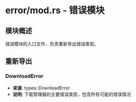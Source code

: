 # error/mod.rs - 错误模块

## 模块概述

错误模块的入口文件，负责重新导出错误类型。

## 重新导出

### DownloadError
- **来源**: types::DownloadError
- **说明**: 下载管理器的主要错误类型，包含所有可能的错误情况